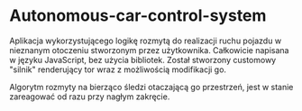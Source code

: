 # Autonomous-car-control-system
Aplikacja wykorzystującego logikę rozmytą do realizacji ruchu pojazdu w nieznanym otoczeniu stworzonym przez użytkownika. Całkowicie napisana w języku JavaScript, bez użycia bibliotek. Został stworzony customowy "silnik" renderujący tor wraz z możliwością modifikacji go.

Algorytm rozmyty na bierząco śledzi otaczającą go przestrzeń, jest w stanie zareagować od razu przy nagłym zakręcie.
